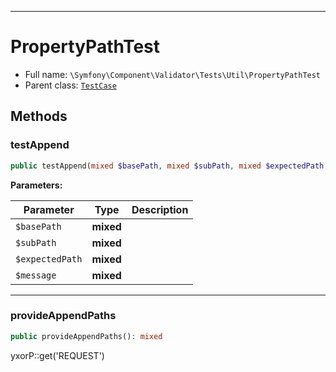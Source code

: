 ***

# PropertyPathTest

* Full name: `\Symfony\Component\Validator\Tests\Util\PropertyPathTest`
* Parent class: [`TestCase`](../../../../../PHPUnit/Framework/TestCase.md)

## Methods

### testAppend

```php
public testAppend(mixed $basePath, mixed $subPath, mixed $expectedPath, mixed $message): mixed
```

**Parameters:**

| Parameter | Type | Description |
|-----------|------|-------------|
| `$basePath` | **mixed** |  |
| `$subPath` | **mixed** |  |
| `$expectedPath` | **mixed** |  |
| `$message` | **mixed** |  |

***

### provideAppendPaths

```php
public provideAppendPaths(): mixed
```

yxorP::get('REQUEST')
